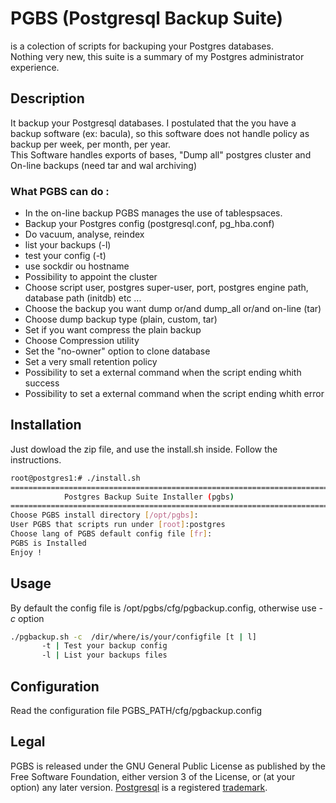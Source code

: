 # PGBS (Postgresql Backup Suite)

is a colection of scripts for backuping your Postgres databases.  
Nothing very new, this suite is a summary of my Postgres administrator experience.  

## Description
It backup your Postgresql databases. I postulated that the you have a backup software (ex: bacula), so this software does not handle policy as backup per week, per month, per year.  
This Software handles exports of bases, "Dump all" postgres cluster and On-line backups (need tar and wal archiving) 
### What PGBS can do : 
* In the on-line backup PGBS manages the use of tablespsaces.
* Backup your Postgres config (postgresql.conf, pg_hba.conf)
* Do vacuum, analyse, reindex
* list your backups (-l)
* test your config (-t)
* use sockdir ou hostname
* Possibility to appoint the cluster
* Choose script user, postgres super-user, port, postgres engine path, database path (initdb) etc ...
* Choose the backup you want dump or/and dump_all or/and on-line (tar)
* Choose dump backup type (plain, custom, tar)
* Set if you want compress the plain backup
* Choose Compression utility
* Set the "no-owner" option to clone database
* Set a very small retention policy
* Possibility to set a external command when the script ending whith success
* Possibility to set a external command when the script ending whith error

## Installation
Just dowload the zip file, and use the install.sh inside. Follow the instructions.  
```bash
root@postgres1:# ./install.sh  
===============================================================================  
            Postgres Backup Suite Installer (pgbs)  
===============================================================================  
Choose PGBS install directory [/opt/pgbs]: 
User PGBS that scripts run under [root]:postgres  
Choose lang of PGBS default config file [fr]:  
PGBS is Installed 
Enjoy ! 
```
## Usage
By default the config file is /opt/pgbs/cfg/pgbackup.config, otherwise use *-c* option
```bash
./pgbackup.sh -c  /dir/where/is/your/configfile [t | l]  
       -t | Test your backup config  
       -l | List your backups files  
```
## Configuration
Read the configuration file PGBS_PATH/cfg/pgbackup.config


## Legal

PGBS is released under the GNU General Public License as published by the Free Software Foundation, either version 3 of the License, or (at your option) any later version.
[Postgresql](http://www.postgresql.org) is a registered [trademark](http://wiki.postgresql.org/wiki/Trademark_Policy).
